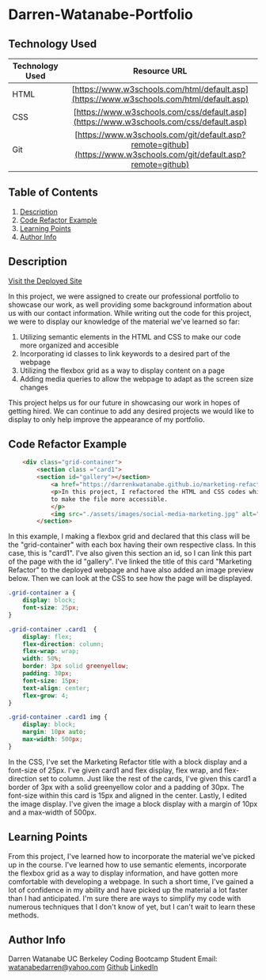 # Darren-Watanabe-Portfolio

## Technology Used

| Technology Used         | Resource URL           | 
| ------------- |:-------------:| 
| HTML    | [https://www.w3schools.com/html/default.asp](https://www.w3schools.com/html/default.asp) | 
| CSS     | [https://www.w3schools.com/css/default.asp](https://www.w3schools.com/css/default.asp)      |   
| Git | [https://www.w3schools.com/git/default.asp?remote=github](https://www.w3schools.com/git/default.asp?remote=github)     |

## Table of Contents

1. [Description](#description)
2. [Code Refactor Example](#code-refactor-example)
3. [Learning Points](#learning-points)
4. [Author Info](#author-info)

## Description 

[Visit the Deployed Site](https://darrenkwatanabe.github.io/Darren-Watanabe-Portfolio/)

In this project, we were assigned to create our professional portfolio to showcase our work, as well providing some background information about us with our contact information. 
While writing out the code for this project, we were to display our knowledge of the material we've learned so far:

1. Utilizing semantic elements in the HTML and CSS to make our code more organized and accesible
2. Incorporating id classes to link keywords to a desired part of the webpage
3. Utilizing the flexbox grid as a way to display content on a page
4. Adding media queries to allow the webpage to adapt as the screen size changes

This project helps us for our future in showcasing our work in hopes of getting hired. We can continue to add any desired projects we would like to display to only help improve the appearance of my portfolio. 

## Code Refactor Example

```html
    <div class="grid-container">
        <section class ="card1"> 
        <section id="gallery"></section>
            <a href="https://darrenkwatanabe.github.io/marketing-refactor/">Marketing Refactor</a>
            <p>In this project, I refactored the HTML and CSS codes while utilizing semantic elements <br>
            to make the file more accessible.
            </p>
            <img src="./assets/images/social-media-marketing.jpg" alt="Marketing Refactor">
        </section>
```

In this example, I making a flexbox grid and declared that this class will be the "grid-container" with each box having their own respective class. In this case, this is "card1". I've also given this section an id, so I can link this part of the page with the id "gallery". I've linked the title of this card "Marketing Refactor" to the deployed webpage and have also added an image preview below. Then we can look at the CSS to see how the page will be displayed.

```css
.grid-container a {
    display: block;
    font-size: 25px;
}

.grid-container .card1  {
    display: flex;
    flex-direction: column;
    flex-wrap: wrap;
    width: 50%;
    border: 3px solid greenyellow;
    padding: 30px;
    font-size: 15px;
    text-align: center;
    flex-grow: 4;
}

.grid-container .card1 img {
    display: block;
    margin: 10px auto;
    max-width: 500px;
}
```

In the CSS, I've set the Marketing Refactor title with a block display and a font-size of 25px. I've given card1 and flex display, flex wrap, and flex-direction set to column. Just like the rest of the cards, I've given this card1 a border of 3px with a solid greenyellow color and a padding of 30px. The font-size within this card is 15px and aligned in the center. Lastly, I edited the image display. I've given the image a block display with a margin of 10px and a max-width of 500px.

## Learning Points

From this project, I've learned how to incorporate the material we've picked up in the course. I've learned how to use semantic elements, incorporate the flexbox grid as a way to display information, and have gotten more comfortable with developing a webpage. In such a short time, I've gained a lot of confidence in my ability and have picked up the material a lot faster than I had anticipated. I'm sure there are ways to simplify my code with numerous techniques that I don't know of yet, but I can't wait to learn these methods. 

## Author Info

Darren Watanabe
UC Berkeley Coding Bootcamp Student
Email: watanabedarren@yahoo.com
[Github](https://github.com/Darrenkwatanabe)
[LinkedIn](https://www.linkedin.com/in/darren-watanabe-982526253/)
